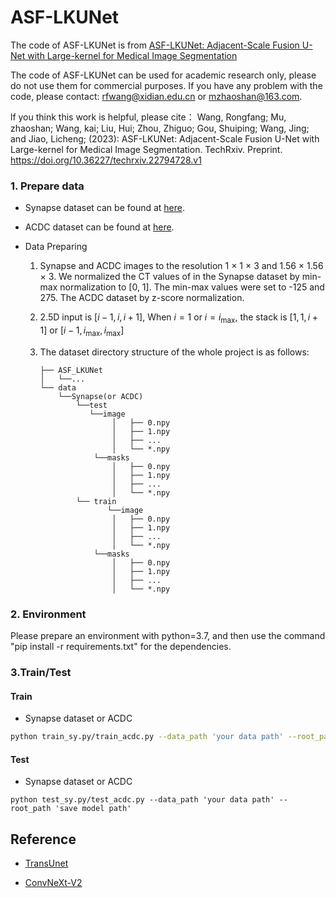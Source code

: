 # ASF-LKUNet

The code of ASF-LKUNet is from [ASF-LKUNet: Adjacent-Scale Fusion U-Net with Large-kernel for Medical Image Segmentation](https://www.techrxiv.org/articles/preprint/ASF-LKUNet_Adjacent-Scale_Fusion_U-Net_with_Large-kernel_for_Medical_Image_Segmentation/22794728)

The code of ASF-LKUNet can be used for academic research only, please do not use them for commercial purposes. If you have any problem with the code, please contact: rfwang@xidian.edu.cn or mzhaoshan@163.com.

lf you think this work is helpful, please cite：
Wang, Rongfang; Mu, zhaoshan; Wang, kai; Liu, Hui; Zhou, Zhiguo; Gou, Shuiping; Wang, Jing; and Jiao, Licheng; (2023): ASF-LKUNet: Adjacent-Scale Fusion U-Net with Large-kernel for Medical Image Segmentation. TechRxiv. Preprint. https://doi.org/10.36227/techrxiv.22794728.v1

### 1. Prepare data

- Synapse dataset can be found at [here](https://www.synapse.org/#!Synapse:syn3193805/wiki/217789).

- ACDC dataset can be found at [here](https://www.creatis.insa-lyon.fr/Challenge/acdc/). 

- Data Preparing

  1. Synapse and ACDC images to the resolution 1 × 1 × 3  and 1.56 × 1.56 × 3. We normalized the CT values of in the Synapse dataset by min-max normalization to [0, 1]. The min-max values were set to -125 and 275. The ACDC dataset by z-score normalization.

  2. 2.5D input is $[i-1, i, i+1]$, When $i=1$ or $i=i_{\max }$, the stack is $[1, 1, i+1]$ or $[i-1, i_{\max }, i_{\max }]$

  3. The dataset directory structure of the whole project is as follows:
  
     ```
     ├── ASF_LKUNet
     │   └──...
     └── data
         └──Synapse(or ACDC)
             └──test
             	└──image
                     │   ├── 0.npy
                     │   ├── 1.npy
                     │   ├── ...
                     │   └── *.npy
                 └──masks
                     │   ├── 0.npy
                     │   ├── 1.npy
                     │   ├── ...
                     │   └── *.npy
             └── train
            		└──image
                     │   ├── 0.npy
                     │   ├── 1.npy
                     │   ├── ...
                     │   └── *.npy
                 └──masks
                     │   ├── 0.npy
                     │   ├── 1.npy
                     │   ├── ...
                     │   └── *.npy
     ```
     
     

### 2. Environment

Please prepare an environment with python=3.7, and then use the command "pip install -r requirements.txt" for the dependencies.

### 3.Train/Test

#### Train

- Synapse dataset or ACDC

```bash
python train_sy.py/train_acdc.py --data_path 'your data path' --root_path 'your main path' 
```

#### Test

- Synapse dataset or ACDC

```
python test_sy.py/test_acdc.py --data_path 'your data path' --root_path 'save model path' 
```



## Reference
* [TransUnet](https://github.com/Beckschen/TransUNet?utm_source=catalyzex.com)

* [ConvNeXt-V2](https://github.com/facebookresearch/ConvNeXt-V2)

  


